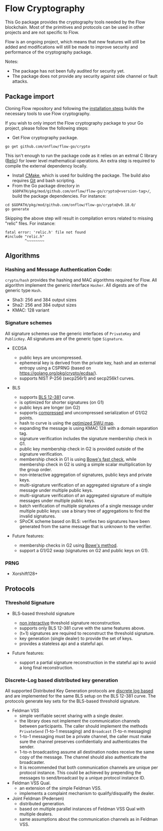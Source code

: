 # Flow Cryptography

This Go package provides the cryptography tools needed by the Flow blockchain.
Most of the primitives and protocols can be used in other projects and are not specific to Flow.

Flow is an ongoing project, which means that new features will still be added and modifications will still be made to improve security and performance of the cryptography package.

Notes:
   - The package has not been fully audited for security yet.
   - The package does not provide any security against side channel or fault attacks.

## Package import

Cloning Flow repository and following the [installation steps](https://github.com/onflow/flow-go) builds the necessary tools to use Flow cryptography.

If you wish to only import the Flow cryptography package to your Go project, please follow the following steps:

- Get Flow cryptography package.
```
go get github.com/onflow/flow-go/crypto
```

This isn't enough to run the package code as it relies on an extrnal C library ([Relic](https://github.com/relic-toolkit/relic)) for lower level mathematical operations. An extra step is required to compile the external dependency locally. 

- Install [CMake](https://cmake.org/install/), which is used for building the package. The build also requires [Git](http://git-scm.com/) and bash scripting.  
- From the Go package directory in `$GOPATH/pkg/mod/github.com/onflow/flow-go/crypto@<version-tag>/`, build the package dependencies. For instance:
```
cd $GOPATH/pkg/mod/github.com/onflow/flow-go/crypto@v0.18.0/
go generate
```

Skipping the above step will result in compilation errors related to missing "relic" files. For instance:
```
fatal error: 'relic.h' file not found
#include "relic.h"
         ^~~~~~~~~
```

## Algorithms

### Hashing and Message Authentication Code:

`crypto/hash` provides the hashing and MAC algorithms required for Flow. All algorithm implement the generic interface `Hasher`. All digests are of the generic type `Hash`.

 * Sha3: 256 and 384 output sizes
 * Sha2: 256 and 384 output sizes
 * KMAC: 128 variant

### Signature schemes

All signature schemes use the generic interfaces of `PrivateKey` and `PublicKey`. All signatures are of the generic type `Signature`.

 * ECDSA
    * public keys are uncompressed.
    * ephemeral key is derived from the private key, hash and an external entropy using a CSPRNG (based on https://golang.org/pkg/crypto/ecdsa/).
    * supports NIST P-256 (secp256r1) and secp256k1 curves.

 * BLS
    * supports [BLS 12-381](https://electriccoin.co/blog/new-snark-curve/) curve.
    * is optimized for shorter signatures (on G1)
    * public keys are longer (on G2)
    * supports [compressed](https://www.ietf.org/archive/id/draft-irtf-cfrg-pairing-friendly-curves-08.html#name-zcash-serialization-format-) and uncompressed serialization of G1/G2 points.
    * hash to curve is using the [optimized SWU map](https://eprint.iacr.org/2019/403.pdf).
    * expanding the message is using KMAC 128 with a domain separation tag.
    * signature verification includes the signature membership check in G1.
    * public key membership check in G2 is provided outside of the signature verification.
    * membership check in G1 is using [Bowe's fast check](https://eprint.iacr.org/2019/814.pdf), while membership check in G2 is using a simple scalar multiplication by the group order.
    * non-interactive aggregation of signatures, public keys and private keys.
    * multi-signature verification of an aggregated signature of a single message under multiple public keys.
    * multi-signature verification of an aggregated signature of multiple messages under multiple public keys.
    * batch verification of multiple signatures of a single message under multiple
    public keys: use a binary tree of aggregations to find the invalid signatures.
    * SPoCK scheme based on BLS: verifies two signatures have been generated from the same message that is unknown to the verifier.

 * Future features:
    * membership checks in G2 using [Bowe's method](https://eprint.iacr.org/2019/814.pdf).
    * support a G1/G2 swap (signatures on G2 and public keys on G1).

### PRNG

 * Xorshift128+

## Protocols

### Threshold Signature

 * BLS-based threshold signature
    * [non interactive](https://www.iacr.org/archive/pkc2003/25670031/25670031.pdf) threshold signature reconstruction.
    * supports only BLS 12-381 curve with the same features above.
    * (t+1) signatures are required to reconstruct the threshold signature.
    * key generation (single dealer) to provide the set of keys.
    * provides a stateless api and a stateful api.

 * Future features:
    * support a partial signature reconstruction in the stateful api to avoid a long final reconstruction.


### Discrete-Log based distributed key generation

All supported Distributed Key Generation protocols are [discrete log based](http://citeseerx.ist.psu.edu/viewdoc/download?doi=10.1.1.50.2737&rep=rep1&type=pdf) and are implemented for the same BLS setup on the BLS 12-381 curve. The protocols generate key sets for the BLS-based threshold signature.

 * Feldman VSS
    * simple verifiable secret sharing with a single dealer.
    * the library does not implement the communication channels between participants. The caller should implement the methods `PrivateSend` (1-to-1 messaging) and `Broadcast` (1-to-n messaging)
    * 1-to-1 messaging must be a private channel, the caller must make sure the channel preserves confidentialiy and authenticates the sender.
    * 1-to-n broadcasting assume all destination nodes receive the same copy of the message. The channel should also authenticate the broadcaster.
    * It is recommended that both communication channels are unique per protocol instance. This could be achieved by prepending the messages to send/broadcast by a unique protocol instance ID.
 * Feldman VSS Qual.
    * an extension of the simple Feldman VSS.
    * implements a complaint mechanism to qualify/disqualify the dealer.
 * Joint Feldman (Pedersen)
    * distributed generation.
    * based on multiple parallel instances of Feldman VSS Qual with multiple dealers.
    * same assumptions about the communication channels as in Feldman VSS.





